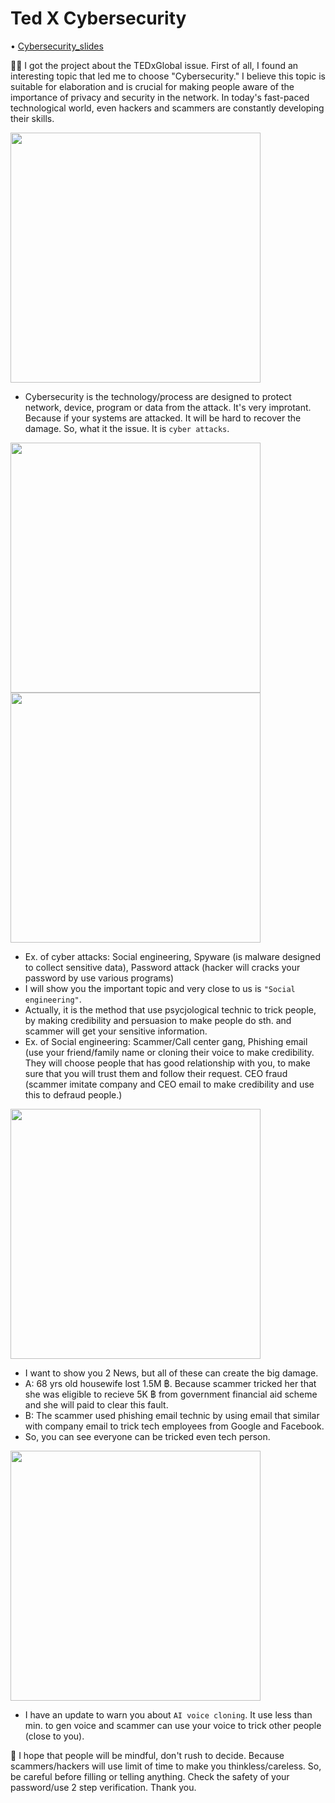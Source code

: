 # Ted X Cybersecurity
• [Cybersecurity_slides](https://github.com/incluDna/Tedtalk/blob/ea478418131c116079132ee819082857755a4adc/TED%20x%20Cybersecurity.pdf)

🙌🏻 I got the project about the TEDxGlobal issue. First of all, I found an interesting topic that led me to choose "Cybersecurity." I believe this topic is suitable for elaboration and is crucial for making people aware of the importance of privacy and security in the network. In today's fast-paced technological world, even hackers and scammers are constantly developing their skills.

<img src="https://github.com/user-attachments/assets/1146ee02-d36e-4b02-883d-a0375823e5df" width="400px">

- Cybersecurity is the technology/process are designed to protect network, device, program or data from the attack. It's very improtant. Because if your systems are attacked. It will be hard to recover the damage. So, what it the issue. It is `cyber attacks`.

<img src="https://github.com/user-attachments/assets/94455a7a-dc76-4af0-9628-1e9539578cfd" width="400px">
<img src="https://github.com/user-attachments/assets/8557f78d-5a53-49ba-9c82-7f8b02be602c" width="400px">

- Ex. of cyber attacks: Social engineering, Spyware (is malware designed to collect sensitive data), Password attack (hacker will cracks your password by use various programs)
- I will show you the important topic and very close to us is `"Social engineering"`.
- Actually, it is the method that use psycjological technic to trick people, by making credibility and persuasion to make people do sth. and scammer will get your sensitive information.
- Ex. of Social engineering: Scammer/Call center gang, Phishing email (use your friend/family name or cloning their voice to make credibility. They will choose people that has good relationship with you, to make sure that you will trust them and follow their request. CEO fraud (scammer imitate company and CEO email to make credibility and use this to defraud people.)

<img src="https://github.com/user-attachments/assets/c9323087-eba9-4fa9-990e-5905fa4b195c" width="400px">

- I want to show you 2 News, but all of these can create the big damage.
- A: 68 yrs old housewife lost 1.5M ฿. Because scammer tricked her that she was eligible to recieve 5K ฿ from government financial aid scheme and she will paid to clear this fault.
- B: The scammer used phishing email technic by using email that similar with company email to trick tech employees from Google and Facebook.
- So, you can see everyone can be tricked even tech person.

<img src="https://github.com/user-attachments/assets/7897a040-94f2-4524-b6e6-1345ae1863ab" width="400px">

- I have an update to warn you about `AI voice cloning`. It use less than min. to gen voice and scammer can use your voice to trick other people (close to you).

🙏 I hope that people will be mindful, don't rush to decide. Because scammers/hackers will use limit of time to make you thinkless/careless. So, be careful before filling or telling anything. Check the safety of your password/use 2 step verification. Thank you.



